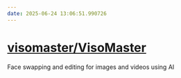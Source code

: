 ```yaml
---
date: 2025-06-24 13:06:51.990726
---
```


# [visomaster/VisoMaster](https://github.com/visomaster/VisoMaster)

Face swapping and editing for images and videos using AI